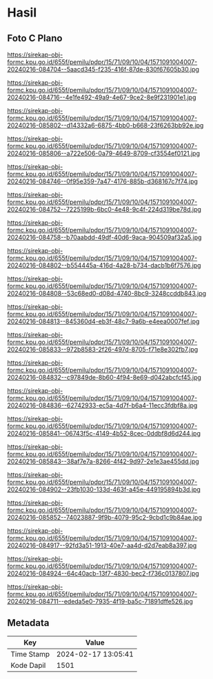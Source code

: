 # Hasil

## Foto C Plano

https://sirekap-obj-formc.kpu.go.id/655f/pemilu/pdpr/15/71/09/10/04/1571091004007-20240216-084704--5aacd345-f235-416f-87de-830f67605b30.jpg

https://sirekap-obj-formc.kpu.go.id/655f/pemilu/pdpr/15/71/09/10/04/1571091004007-20240216-084716--4e1fe492-49a9-4e67-9ce2-8e9f231901e1.jpg

https://sirekap-obj-formc.kpu.go.id/655f/pemilu/pdpr/15/71/09/10/04/1571091004007-20240216-085802--d14332a6-6875-4bb0-b668-23f6263bb92e.jpg

https://sirekap-obj-formc.kpu.go.id/655f/pemilu/pdpr/15/71/09/10/04/1571091004007-20240216-085806--a722e506-0a79-4649-8709-cf3554ef0121.jpg

https://sirekap-obj-formc.kpu.go.id/655f/pemilu/pdpr/15/71/09/10/04/1571091004007-20240216-084746--0f95e359-7a47-4176-885b-d368167c7f74.jpg

https://sirekap-obj-formc.kpu.go.id/655f/pemilu/pdpr/15/71/09/10/04/1571091004007-20240216-084752--7225199b-6bc0-4e48-9c4f-224d319be78d.jpg

https://sirekap-obj-formc.kpu.go.id/655f/pemilu/pdpr/15/71/09/10/04/1571091004007-20240216-084758--b70aabdd-49df-40d6-9aca-904509af32a5.jpg

https://sirekap-obj-formc.kpu.go.id/655f/pemilu/pdpr/15/71/09/10/04/1571091004007-20240216-084802--b554445a-416d-4a28-b734-dacb1b6f7576.jpg

https://sirekap-obj-formc.kpu.go.id/655f/pemilu/pdpr/15/71/09/10/04/1571091004007-20240216-084808--53c68ed0-d08d-4740-8bc9-3248ccddb843.jpg

https://sirekap-obj-formc.kpu.go.id/655f/pemilu/pdpr/15/71/09/10/04/1571091004007-20240216-084813--845360d4-eb3f-48c7-9a6b-e4eea0007fef.jpg

https://sirekap-obj-formc.kpu.go.id/655f/pemilu/pdpr/15/71/09/10/04/1571091004007-20240216-085833--972b8583-2f26-497d-8705-f71e8e302fb7.jpg

https://sirekap-obj-formc.kpu.go.id/655f/pemilu/pdpr/15/71/09/10/04/1571091004007-20240216-084832--c97849de-8b60-4f94-8e69-d042abcfcf45.jpg

https://sirekap-obj-formc.kpu.go.id/655f/pemilu/pdpr/15/71/09/10/04/1571091004007-20240216-084836--62742933-ec5a-4d7f-b6a4-11ecc3fdbf8a.jpg

https://sirekap-obj-formc.kpu.go.id/655f/pemilu/pdpr/15/71/09/10/04/1571091004007-20240216-085841--06743f5c-4149-4b52-8cec-0ddbf8d6d244.jpg

https://sirekap-obj-formc.kpu.go.id/655f/pemilu/pdpr/15/71/09/10/04/1571091004007-20240216-085843--38af7e7a-8266-4f42-9d97-2e1e3ae455dd.jpg

https://sirekap-obj-formc.kpu.go.id/655f/pemilu/pdpr/15/71/09/10/04/1571091004007-20240216-084902--23fb1030-133d-463f-a45e-449195894b3d.jpg

https://sirekap-obj-formc.kpu.go.id/655f/pemilu/pdpr/15/71/09/10/04/1571091004007-20240216-085852--74023887-9f9b-4079-95c2-9cbd1c9b84ae.jpg

https://sirekap-obj-formc.kpu.go.id/655f/pemilu/pdpr/15/71/09/10/04/1571091004007-20240216-084917--92fd3a51-1913-40e7-aa4d-d2d7eab8a397.jpg

https://sirekap-obj-formc.kpu.go.id/655f/pemilu/pdpr/15/71/09/10/04/1571091004007-20240216-084924--64c40acb-13f7-4830-bec2-f736c0137807.jpg

https://sirekap-obj-formc.kpu.go.id/655f/pemilu/pdpr/15/71/09/10/04/1571091004007-20240216-084711--ededa5e0-7935-4f19-ba5c-71891dffe526.jpg


## Metadata

| Key        | Value               |
| ---------- | ------------------- |
| Time Stamp | 2024-02-17 13:05:41 |
| Kode Dapil | 1501                |



